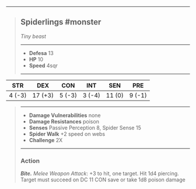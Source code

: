 ___
> ## Spiderlings #monster
>*Tiny beast*
> ___
> - **Defesa** 13
> - **HP** 10
> - **Speed** 4sqr
>___
>
|  STR   |   DEX   |  CON   |  INT   |  SEN   |  PRE   |
|:------:|:-------:|:------:|:------:|:------:|:------:|
| 4 (-3) | 17 (+3) | 5 (-3) | 3 (-4) | 11 (0) | 9 (-1) | 
>___
> - **Damage Vulnerabilities** none
> - **Damage Resistances** poison
> - **Senses** Passive Perception 8, Spider Sense 15
> - **Spider Walk** +2 speed on webs
> - **Challenge** 2X
> ___
> ### Action
> 
> ***Bite.*** *Melee Weapon Attack*: +3 to hit, one target. Hit 1d4 piercing. Target must succeed on DC 11 CON save or take 1d8 poison damage

